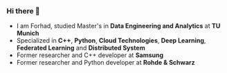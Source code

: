 ### Hi there 👋
- I am Forhad, studied Master's in **Data Engineering and Analytics** at **TU Munich**
- Specialized in **C++**, **Python**, **Cloud Technologies**, **Deep Learning**, **Federated Learning** and **Distributed System**
- Former researcher and C++ developer at **Samsung**
- Former researcher and Python developer at **Rohde & Schwarz**
